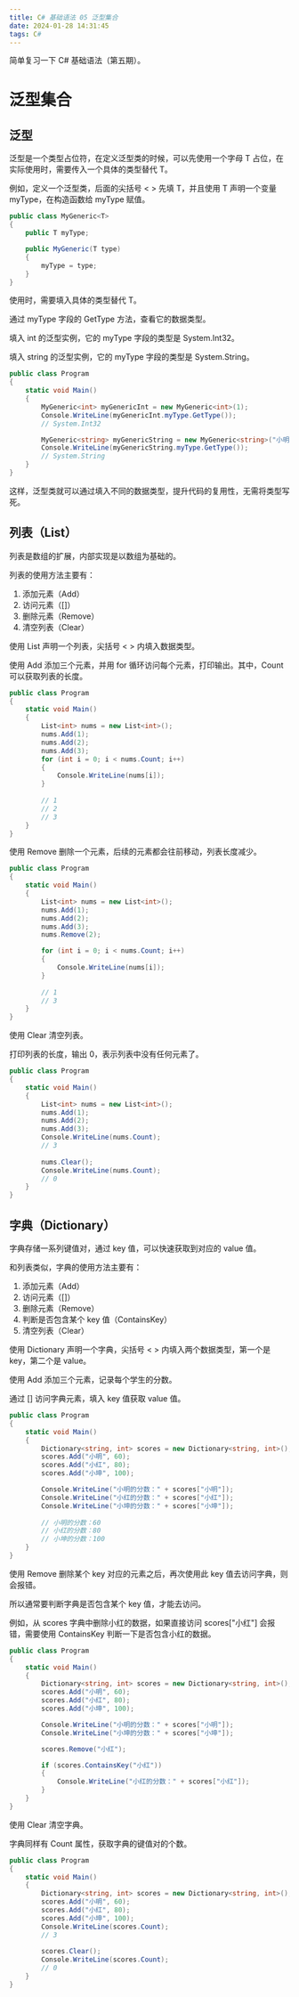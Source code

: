 ```yaml
---
title: C# 基础语法 05 泛型集合
date: 2024-01-28 14:31:45
tags: C#
---
```


简单复习一下 C# 基础语法（第五期）。

<!--more-->

# 泛型集合

## 泛型

泛型是一个类型占位符，在定义泛型类的时候，可以先使用一个字母 T 占位，在实际使用时，需要传入一个具体的类型替代 T。

例如，定义一个泛型类，后面的尖括号 < > 先填 T，并且使用 T 声明一个变量 myType，在构造函数给 myType 赋值。

```c#
public class MyGeneric<T>
{
    public T myType;

    public MyGeneric(T type)
    {
        myType = type;
    }
}
```



使用时，需要填入具体的类型替代 T。

通过 myType 字段的 GetType 方法，查看它的数据类型。

填入 int 的泛型实例，它的 myType 字段的类型是 System.Int32。

填入 string 的泛型实例，它的 myType 字段的类型是 System.String。

```c#
public class Program
{
    static void Main()
    {
        MyGeneric<int> myGenericInt = new MyGeneric<int>(1);
        Console.WriteLine(myGenericInt.myType.GetType());
        // System.Int32

        MyGeneric<string> myGenericString = new MyGeneric<string>("小明");
        Console.WriteLine(myGenericString.myType.GetType());
        // System.String
    }
}
```



这样，泛型类就可以通过填入不同的数据类型，提升代码的复用性，无需将类型写死。



## 列表（List）

列表是数组的扩展，内部实现是以数组为基础的。

列表的使用方法主要有：

1. 添加元素（Add）
2. 访问元素（[]）
3. 删除元素（Remove）
4. 清空列表（Clear）



使用 List 声明一个列表，尖括号 < > 内填入数据类型。

使用 Add 添加三个元素，并用 for 循环访问每个元素，打印输出。其中，Count 可以获取列表的长度。

```c#
public class Program
{
    static void Main()
    {
        List<int> nums = new List<int>();
        nums.Add(1);
        nums.Add(2);
        nums.Add(3);
        for (int i = 0; i < nums.Count; i++)
        {
            Console.WriteLine(nums[i]);
        }
        
        // 1
        // 2
        // 3
    }
}
```



使用 Remove 删除一个元素，后续的元素都会往前移动，列表长度减少。

```c#
public class Program
{
    static void Main()
    {
        List<int> nums = new List<int>();
        nums.Add(1);
        nums.Add(2);
        nums.Add(3);
        nums.Remove(2);

        for (int i = 0; i < nums.Count; i++)
        {
            Console.WriteLine(nums[i]);
        }
        
        // 1
        // 3
    }
}
```



使用 Clear 清空列表。

打印列表的长度，输出 0，表示列表中没有任何元素了。

```c#
public class Program
{
    static void Main()
    {
        List<int> nums = new List<int>();
        nums.Add(1);
        nums.Add(2);
        nums.Add(3);
        Console.WriteLine(nums.Count);
        // 3
        
        nums.Clear();
        Console.WriteLine(nums.Count);
        // 0
    }
}
```



## 字典（Dictionary）

字典存储一系列键值对，通过 key 值，可以快速获取到对应的 value 值。

和列表类似，字典的使用方法主要有：

1. 添加元素（Add）
2. 访问元素（[]）
3. 删除元素（Remove）
4. 判断是否包含某个 key 值（ContainsKey）
5. 清空列表（Clear）



使用 Dictionary 声明一个字典，尖括号 < > 内填入两个数据类型，第一个是 key，第二个是 value。

使用 Add 添加三个元素，记录每个学生的分数。

通过 [] 访问字典元素，填入 key 值获取 value 值。

```c#
public class Program
{
    static void Main()
    {
        Dictionary<string, int> scores = new Dictionary<string, int>();
        scores.Add("小明", 60);
        scores.Add("小红", 80);
        scores.Add("小坤", 100);

        Console.WriteLine("小明的分数：" + scores["小明"]);
        Console.WriteLine("小红的分数：" + scores["小红"]);
        Console.WriteLine("小坤的分数：" + scores["小坤"]);
        
        // 小明的分数：60
        // 小红的分数：80
        // 小坤的分数：100
    }
}
```



使用 Remove 删除某个 key 对应的元素之后，再次使用此 key 值去访问字典，则会报错。

所以通常要判断字典是否包含某个 key 值，才能去访问。

例如，从 scores 字典中删除小红的数据，如果直接访问 scores["小红"] 会报错，需要使用 ContainsKey 判断一下是否包含小红的数据。

```c#
public class Program
{
    static void Main()
    {
        Dictionary<string, int> scores = new Dictionary<string, int>();
        scores.Add("小明", 60);
        scores.Add("小红", 80);
        scores.Add("小坤", 100);

        Console.WriteLine("小明的分数：" + scores["小明"]);
        Console.WriteLine("小坤的分数：" + scores["小坤"]);

        scores.Remove("小红");

        if (scores.ContainsKey("小红"))
        {
            Console.WriteLine("小红的分数：" + scores["小红"]);
        }
    }
}
```



使用 Clear 清空字典。

字典同样有 Count 属性，获取字典的键值对的个数。

```c#
public class Program
{
    static void Main()
    {
        Dictionary<string, int> scores = new Dictionary<string, int>();
        scores.Add("小明", 60);
        scores.Add("小红", 80);
        scores.Add("小坤", 100);
        Console.WriteLine(scores.Count);
        // 3
        
        scores.Clear();
        Console.WriteLine(scores.Count);
        // 0
    }
}
```

